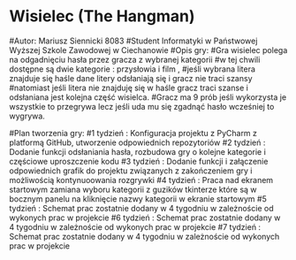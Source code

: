 # Wisielec (The Hangman)

#Autor: Mariusz Siennicki 8083
	   #Student Informatyki w Państwowej Wyższej Szkole Zawodowej w Ciechanowie
#Opis gry:
#Gra wisielec polega na odgadnięciu hasła przez gracza z wybranej kategorii
#w tej chwili dostępne są dwie kategorie : przysłowia i film ,
#jeśli wybrana litera znajduje się haśle dane litery odsłaniają się i gracz nie traci szansy
#natomiast jeśli litera nie znajduję się w haśle gracz traci szanse i odsłaniana jest kolejna część wisielca.
#Gracz ma 9 prób jeśli wykorzysta je wszystkie to przegrywa lecz jeśli uda mu się zgadnąć hasło wcześniej to wygrywa.


#Plan tworzenia gry:
#1 tydzień : Konfiguracja projektu z PyCharm z platformą GitHub, utworzenie odpowiednich repozytoriów
#2 tydzień : Dodanie funkcji odsłaniania hasła, rozbudowa gry o kolejne kategorie i częściowe uproszczenie kodu
#3 tydzień : Dodanie funkcji i załączenie odpowiednich grafik do projektu związanych z zakończeniem gry i możliwością kontynuoowania rozgrywki
#4 tydzień : Praca nad ekranem startowym zamiana wyboru kategorii z guzików tkinterze które są w bocznym panelu na kliknięcie nazwy kategorii w ekranie startowym
#5 tydzień : Schemat prac zostatnie dodany w 4 tygodniu w zależnoście od wykonych prac w projekcie
#6 tydzień : Schemat prac zostatnie dodany w 4 tygodniu w zależnoście od wykonych prac w projekcie
#7 tydzień : Schemat prac zostatnie dodany w 4 tygodniu w zależnoście od wykonych prac w projekcie
